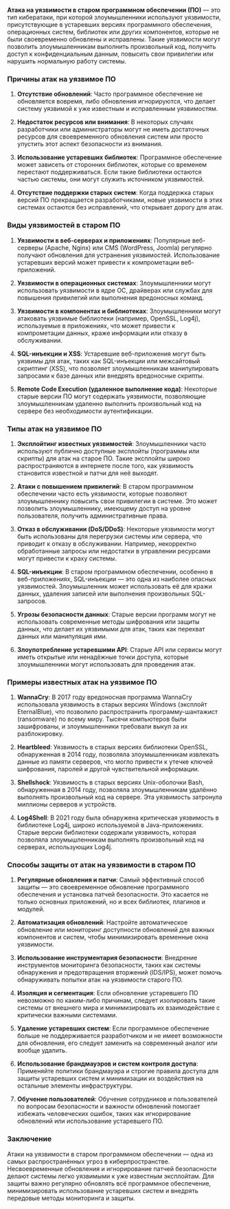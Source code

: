 **Атака на уязвимости в старом программном обеспечении (ПО)** — это тип кибератаки, при которой злоумышленники используют уязвимости, присутствующие в устаревших версиях программного обеспечения, операционных систем, библиотек или других компонентов, которые не были своевременно обновлены и исправлены. Такие уязвимости могут позволить злоумышленникам выполнить произвольный код, получить доступ к конфиденциальным данным, повысить свои привилегии или нарушить нормальную работу системы.

### Причины атак на уязвимое ПО

1. **Отсутствие обновлений**:
   Часто программное обеспечение не обновляется вовремя, либо обновления игнорируются, что делает систему уязвимой к уже известным и исправленным уязвимостям.

2. **Недостаток ресурсов или внимания**:
   В некоторых случаях разработчики или администраторы могут не иметь достаточных ресурсов для своевременного обновления систем или просто упустить этот аспект безопасности из внимания.

3. **Использование устаревших библиотек**:
   Программное обеспечение может зависеть от сторонних библиотек, которые со временем перестают поддерживаться. Если такие библиотеки остаются частью системы, они могут служить источником уязвимостей.

4. **Отсутствие поддержки старых систем**:
   Когда поддержка старых версий ПО прекращается разработчиками, новые уязвимости в этих системах остаются без исправлений, что открывает дорогу для атак.

### Виды уязвимостей в старом ПО

1. **Уязвимости в веб-серверах и приложениях**:
   Популярные веб-серверы (Apache, Nginx) или CMS (WordPress, Joomla) регулярно получают обновления для устранения уязвимостей. Использование устаревших версий может привести к компрометации веб-приложений.

2. **Уязвимости в операционных системах**:
   Злоумышленники могут использовать уязвимости в ядре ОС, драйверах или службах для повышения привилегий или выполнения вредоносных команд.

3. **Уязвимости в компонентах и библиотеках**:
   Злоумышленники могут атаковать уязвимые библиотеки (например, OpenSSL, Log4j), используемые в приложениях, что может привести к компрометации данных, краже информации или отказу в обслуживании.

4. **SQL-инъекции и XSS**:
   Устаревшие веб-приложения могут быть уязвимы для атак, таких как SQL-инъекции или межсайтовый скриптинг (XSS), что позволяет злоумышленникам манипулировать запросами к базе данных или внедрять вредоносные скрипты.

5. **Remote Code Execution (удаленное выполнение кода)**:
   Некоторые старые версии ПО могут содержать уязвимости, позволяющие злоумышленникам удаленно выполнить произвольный код на сервере без необходимости аутентификации.

### Типы атак на уязвимое ПО

1. **Эксплойтинг известных уязвимостей**:
   Злоумышленники часто используют публично доступные эксплойты (программы или скрипты) для атак на старое ПО. Такие эксплойты широко распространяются в интернете после того, как уязвимость становится известной и патчи для неё выходят.

2. **Атаки с повышением привилегий**:
   В старом программном обеспечении часто есть уязвимости, которые позволяют злоумышленнику повысить свои привилегии в системе. Это может позволить злоумышленнику, имеющему доступ на уровне пользователя, получить административные права.

3. **Отказ в обслуживании (DoS/DDoS)**:
   Некоторые уязвимости могут быть использованы для перегрузки системы или сервера, что приводит к отказу в обслуживании. Например, некорректно обработанные запросы или недостатки в управлении ресурсами могут привести к краху системы.

4. **SQL-инъекции**:
   В старом программном обеспечении, особенно в веб-приложениях, SQL-инъекции — это одна из наиболее опасных уязвимостей. Злоумышленник может использовать её для кражи данных, удаления записей или выполнения произвольных SQL-запросов.

5. **Угрозы безопасности данных**:
   Старые версии программ могут не использовать современные методы шифрования или защиты данных, что делает их уязвимыми для атак, таких как перехват данных или манипуляция ими.

6. **Злоупотребление устаревшими API**:
   Старые API или сервисы могут иметь открытые или ненадёжные точки доступа, которые злоумышленники могут использовать для проведения атак.

### Примеры известных атак на уязвимое ПО

1. **WannaCry**:
   В 2017 году вредоносная программа WannaCry использовала уязвимость в старых версиях Windows (эксплойт EternalBlue), что позволило распространить программу-шантажист (ransomware) по всему миру. Тысячи компьютеров были зашифрованы, и злоумышленники требовали выкуп за их разблокировку.

2. **Heartbleed**:
   Уязвимость в старых версиях библиотеки OpenSSL, обнаруженная в 2014 году, позволяла злоумышленникам извлекать данные из памяти серверов, что могло привести к утечке ключей шифрования, паролей и другой чувствительной информации.

3. **Shellshock**:
   Уязвимость в старых версиях Unix-оболочки Bash, обнаруженная в 2014 году, позволяла злоумышленникам удалённо выполнять произвольный код на сервере. Эта уязвимость затронула миллионы серверов и устройств.

4. **Log4Shell**:
   В 2021 году была обнаружена критическая уязвимость в библиотеке Log4j, широко используемой в Java-приложениях. Старые версии библиотеки содержали уязвимость, которая позволяла злоумышленникам выполнять произвольный код на серверах, использующих Log4j.

### Способы защиты от атак на уязвимости в старом ПО

1. **Регулярные обновления и патчи**:
   Самый эффективный способ защиты — это своевременное обновление программного обеспечения и установка патчей безопасности. Это касается не только основных приложений, но и всех библиотек, плагинов и модулей.

2. **Автоматизация обновлений**:
   Настройте автоматическое обновление или мониторинг доступности обновлений для важных компонентов и систем, чтобы минимизировать временные окна уязвимости.

3. **Использование инструментария безопасности**:
   Внедрение инструментов мониторинга безопасности, таких как системы обнаружения и предотвращения вторжений (IDS/IPS), может помочь обнаруживать попытки атак на уязвимости старого ПО.

4. **Изоляция и сегментация**:
   Если обновление устаревшего ПО невозможно по каким-либо причинам, следует изолировать такие системы от внешнего мира и минимизировать их взаимодействие с критически важными системами.

5. **Удаление устаревших систем**:
   Если программное обеспечение больше не поддерживается разработчиком и не имеет возможности для обновления, его следует заменить на современный аналог или вообще удалить.

6. **Использование брандмауэров и систем контроля доступа**:
   Применяйте политики брандмауэра и строгие правила доступа для защиты устаревших систем и минимизации их воздействия на остальные элементы инфраструктуры.

7. **Обучение пользователей**:
   Обучение сотрудников и пользователей по вопросам безопасности и важности обновлений помогает избежать человеческих ошибок, таких как игнорирование обновлений или использование устаревшего ПО.

### Заключение

Атаки на уязвимости в старом программном обеспечении — одна из самых распространённых угроз в киберпространстве. Несвоевременные обновления и игнорирование патчей безопасности делают системы легко уязвимыми к уже известным эксплойтам. Для защиты важно регулярно обновлять всё программное обеспечение, минимизировать использование устаревших систем и внедрять передовые методы мониторинга и защиты.